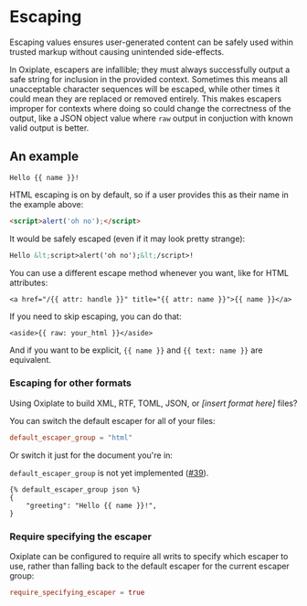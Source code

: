# Escaping

Escaping values ensures user-generated content
can be safely used within trusted markup
without causing unintended side-effects.

In Oxiplate,
escapers are infallible;
they must always successfully output a safe string
for inclusion in the provided context.
Sometimes this means all unacceptable character sequences will be escaped,
while other times it could mean they are replaced or removed entirely.
This makes escapers improper for contexts
where doing so could change the correctness of the output,
like a JSON object value
where `raw` output in conjuction with known valid output is better.

## An example

```html.oxip
Hello {{ name }}!
```

HTML escaping is on by default, so if a user provides this as their name in the example above:

```html
<script>alert('oh no');</script>
```

It would be safely escaped (even if it may look pretty strange):

```html
Hello &lt;script>alert('oh no');&lt;/script>!
```

You can use a different escape method whenever you want, like for HTML attributes:

```html.oxip
<a href="/{{ attr: handle }}" title="{{ attr: name }}">{{ name }}</a>
```

If you need to skip escaping, you can do that:

```html.oxip
<aside>{{ raw: your_html }}</aside>
```

And if you want to be explicit, `{{ name }}` and `{{ text: name }}` are equivalent.

### Escaping for other formats

Using Oxiplate to build XML, RTF, TOML, JSON, or _[insert format here]_ files?

You can switch the default escaper for all of your files:

```toml:/oxiplate.toml
default_escaper_group = "html"
```

Or switch it just for the document you're in:

<div class="warning">

`default_escaper_group` is not yet implemented ([#39](https://github.com/0b10011/oxiplate/issues/39)).

</div>

```json.oxip
{% default_escaper_group json %}
{
    "greeting": "Hello {{ name }}!",
}
```

### Require specifying the escaper

Oxiplate can be configured to require all writs to specify which escaper to use,
rather than falling back to the default escaper for the current escaper group:

```toml:/oxiplate.toml
require_specifying_escaper = true
```
